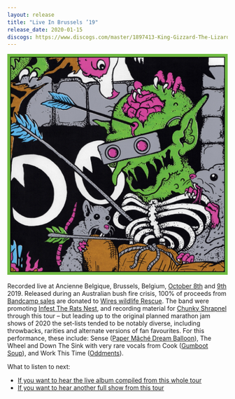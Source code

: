 ```yaml
---
layout: release
title: "Live In Brussels ’19"
release_date: 2020-01-15
discogs: https://www.discogs.com/master/1897413-King-Gizzard-The-Lizard-Wizard-Live-In-Brussels-19
---
```


![album cover of Live In Brussels 2019](./cover.jpg)

Recorded live at Ancienne Belgique, Brussels, Belgium, [October 8th](/setlists/2019/10/08/ancienne-belgique-brussels-belgium) and [9th](/setlists/2019/10/09/ancienne-belgique-brussels-belgium) 2019. Released during an Australian bush fire crisis, 100% of proceeds from [Bandcamp sales](https://kinggizzard.bandcamp.com/album/live-in-brussels-19) are donated to [Wires wildlife Rescue](https://www.wires.org.au/). The band were promoting [Infest The Rats Nest](../infest-the-rats-nest), and recording material for [Chunky Shrapnel](../chunky-shrapnel) through this tour – but leading up to the original planned marathon jam shows of 2020 the set-lists tended to be notably diverse, including throwbacks, rarities and alternate versions of fan favourites. For this performance, these include: Sense ([Paper Mâché Dream Balloon](../paper-mache-dream-balloon)), The Wheel and Down The Sink with very rare vocals from Cook ([Gumboot Soup](../gumboot-soup)), and Work This Time ([Oddments](../oddments)).

What to listen to next:

*   [If you want to hear the live album compiled from this whole tour](../chunky-shrapnel)
*   [If you want to hear another full show from this tour](../live-in-paris-2019)
